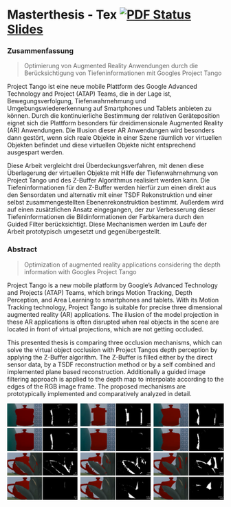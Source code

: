 # Masterthesis - Tex [![PDF Status](https://www.sharelatex.com/github/repos/stetro/masterthesis/builds/latest/badge.svg)](https://www.sharelatex.com/github/repos/stetro/masterthesis/builds/latest/output.pdf) [Slides](http://stetro.github.io/masterthesis/slides)




### Zusammenfassung

> Optimierung von Augmented Reality Anwendungen durch die Berücksichtigung von Tiefeninformationen mit Googles Project Tango

Project Tango ist eine neue mobile Plattform des Google Advanced Technology and Project (ATAP) Teams, die in der Lage ist, Bewegungsverfolgung, Tiefenwahrnehmung und Umgebungswiedererkennung auf Smartphones und Tablets anbieten zu können. Durch die kontinuierliche Bestimmung der relativen Geräteposition eignet sich die Plattform besonders für dreidimensionale Augmented Reality (AR) Anwendungen. Die Illusion dieser AR Anwendungen wird besonders dann gestört, wenn sich reale Objekte in einer Szene räumlich vor virtuellen Objekten befindet und diese virtuellen Objekte nicht entsprechend ausgespart werden. 

Diese Arbeit vergleicht drei Überdeckungsverfahren, mit denen diese Überlagerung der virtuellen Objekte mit Hilfe der Tiefenwahrnehmung von Project Tango und des Z-Buffer Algorithmus realisiert werden kann. Die Tiefeninformationen für den Z-Buffer werden hierfür zum einen direkt aus den Sensordaten und alternativ mit einer TSDF Rekonstruktion und einer selbst zusammengestellten Ebenenrekonstruktion bestimmt. Außerdem wird auf einen zusätzlichen Ansatz eingegangen, der zur Verbesserung dieser Tiefeninformationen die Bildinformationen der Farbkamera durch den Guided Filter berücksichtigt. Diese Mechanismen werden im Laufe der Arbeit prototypisch umgesetzt und gegenübergestellt. 

### Abstract

> Optimization of augmented reality applications considering the depth information with Googles Project Tango

Project Tango is a new mobile platform by Google’s Advanced Technology and Projects (ATAP) Teams, which brings Motion Tracking, Depth Perception, and Area Learning to smartphones and tablets. With its Motion Tracking technology, Project Tango is suitable for precise three dimensional augmented reality (AR) applications. The illusion of the model projection in these AR applications is often disrupted when real objects in the scene are located in front of virtual projections, which are not getting occluded.

This presented thesis is comparing three occlusion mechanisms, which can solve the virtual object occlusion with Project Tangos depth perception by applying the Z-Buffer algorithm. The Z-Buffer is filled either by the direct sensor data, by a TSDF reconstruction method or by a self combined and implemented plane based reconstruction. Additionally a guided image filtering approach is applied to the depth map to interpolate according to the edges of the RGB image frame. The proposed mechanisms are prototypically  implemented and comparatively analyzed in detail.


![Evaluation Results #1](content/images/evaluation/static_occlusion_results.png)
![Evaluation Results #2](content/images/evaluation/plant_occlusion_results.png)
